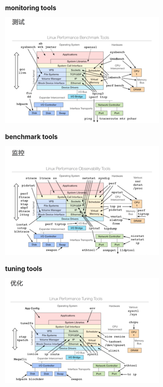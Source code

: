 ## monitoring tools
![link](https://github.com/konpage/Note.Kang/blob/master/images/benchmark%202016-07-12%2023.32.34.png)

## benchmark tools
![link](https://github.com/konpage/Note.Kang/blob/master/images/monitor%202016-07-12%2023.32.11.png)

## tuning tools
![link](https://github.com/konpage/Note.Kang/blob/master/images/tuning%202016-07-12%2023.32.51.png )
